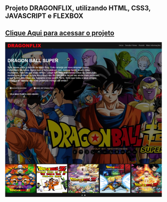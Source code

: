 ## Projeto DRAGONFLIX, utilizando HTML, CSS3, JAVASCRIPT e FLEXBOX
## <a href="https://joaodedeusrsfilho.github.io/dragonflix/">Clique Aqui para acessar o projeto
<img src="imagem-do-site.png">

